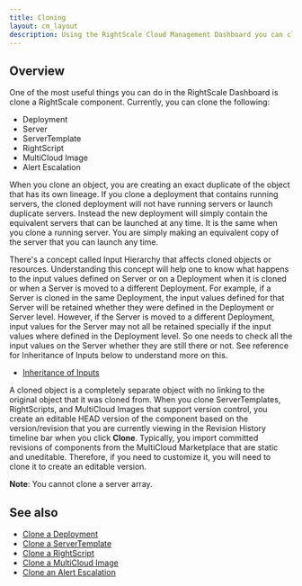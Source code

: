 ```yaml
---
title: Cloning
layout: cm_layout
description: Using the RightScale Cloud Management Dashboard you can clone Deployments, ServerTemplates, RightScripts, MultiCloud Images, and Alert Escalations.
---
```


## Overview

One of the most useful things you can do in the RightScale Dashboard is clone a RightScale component. Currently, you can clone the following:

* Deployment
* Server
* ServerTemplate
* RightScript
* MultiCloud Image
* Alert Escalation

When you clone an object, you are creating an exact duplicate of the object that has its own lineage. If you clone a deployment that contains running servers, the cloned deployment will not have running servers or launch duplicate servers. Instead the new deployment will simply contain the equivalent servers that can be launched at any time. It is the same when you clone a running server. You are simply making an equivalent copy of the server that you can launch any time.

There's a concept called Input Hierarchy that affects cloned objects or resources. Understanding this concept will help one to know what happens to the input values defined on Server or on a Deployment when it is cloned or when a Server is moved to a different Deployment. For example, if a Server is cloned in the same Deployment, the input values defined for that Server will be retained whether they were defined in the Deployment or Server level. However, if the Server is moved to a different Deployment, input values for the Server may not all be retained specially if the input values where defined in the Deployment level. So one needs to check all the input values on the Server whether they are still there or not. See reference for Inheritance of Inputs below to understand more on this.

* [Inheritance of Inputs](/cm/rs101/inheritance_of_inputs.html#inheritance-of-inputs)

A cloned object is a completely separate object with no linking to the original object that it was cloned from. When you clone ServerTemplates, RightScripts, and MultiCloud Images that support version control, you create an editable HEAD version of the component based on the version/revision that you are currently viewing in the Revision History timeline bar when you click **Clone**. Typically, you import committed revisions of components from the MultiCloud Marketplace that are static and uneditable. Therefore, if you need to customize it, you will need to clone it to create an editable version.

**Note**: You cannot clone a server array.

## See also

* [Clone a Deployment](/cm/dashboard/manage/deployments/deployments_actions.html#clone-a-deployment)
* [Clone a ServerTemplate](/api/api_1.5_examples/servertemplates.html#clone-a-servertemplate)
* [Clone a RightScript](/cm/dashboard/design/rightscripts/rightscripts_actions.html#clone-a-rightscript)
* [Clone a MultiCloud Image](/cm/dashboard/design/multicloud_images/multicloud_images_actions.html#clone-a-multicloud-image)
* [Clone an Alert Escalation](/cm/dashboard/design/alert_escalations/alert_escalations_actions.html#clone-an-alert-escalations)
